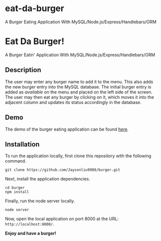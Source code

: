 # eat-da-burger
A Burger Eating Application With MySQL/Node.js/Express/Handlebars/ORM
# Eat Da Burger!
A Burger Eatin' Application With MySQL/Node.js/Express/Handlebars/ORM

## Description

The user may enter any burger name to add it to the menu. This also adds the new burger entry into the MySQL database. The initial burger entry is added as *available* on the menu and placed on the left side of the screen. The user may then eat any burger by clicking on it, which moves it into the adjacent column and updates its status accordingly in the database.

## Demo

The demo of the burger eating application can be found [here](https://eat-da-burger-apps.herokuapp.com/).

## Installation

To run the application locally, first clone this repository with the following command.

	git clone https://github.com/Jaysonliu9988/burger.git

Next, install the application dependencies.

	cd burger
	npm install

Finally, run the node server locally.

	node server

Now, open the local application on port 8000 at the URL: `http://localhost:8000/`.

**Enjoy and have a burger!**